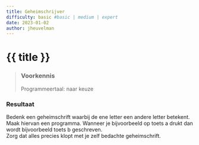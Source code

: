 ```yaml
---
title: Geheimschrijver
difficulty: basic #basic | medium | expert
date: 2023-01-02
author: jheuvelman
---
```




# {{ title }}

> ### Voorkennis
> Programmeertaal: naar keuze

### Resultaat
Bedenk een geheimschrift waarbij de ene letter een andere letter
betekent.  
Maak hiervan een programma. Wanneer je bijvoorbeeld op toets a
drukt dan wordt bijvoorbeeld toets b geschreven.  
Zorg dat alles precies klopt met je zelf bedachte geheimschrift.
